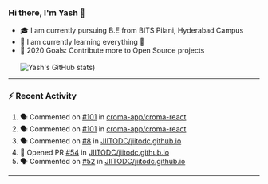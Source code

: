 ### Hi there, I'm Yash 👋


- 🎓  I am currently pursuing B.E from BITS Pilani, Hyderabad Campus 
- 🌱 I am currently learning everything 🤣
- 🥅 2020 Goals: Contribute more to Open Source projects
<br></br>
![Yash's GitHub stats](https://github-readme-stats.vercel.app/api?username=Yashs911&show_icons=true&theme=merko))

---

### :zap: Recent Activity

<!--START_SECTION:activity-->
1. 🗣 Commented on [#101](https://github.com/croma-app/croma-react/issues/101) in [croma-app/croma-react](https://github.com/croma-app/croma-react)
2. 🗣 Commented on [#101](https://github.com/croma-app/croma-react/issues/101) in [croma-app/croma-react](https://github.com/croma-app/croma-react)
3. 🗣 Commented on [#8](https://github.com/JIITODC/jiitodc.github.io/issues/8) in [JIITODC/jiitodc.github.io](https://github.com/JIITODC/jiitodc.github.io)
4. 💪 Opened PR [#54](https://github.com/JIITODC/jiitodc.github.io/pull/54) in [JIITODC/jiitodc.github.io](https://github.com/JIITODC/jiitodc.github.io)
5. 🗣 Commented on [#52](https://github.com/JIITODC/jiitodc.github.io/issues/52) in [JIITODC/jiitodc.github.io](https://github.com/JIITODC/jiitodc.github.io)
<!--END_SECTION:activity-->

---
